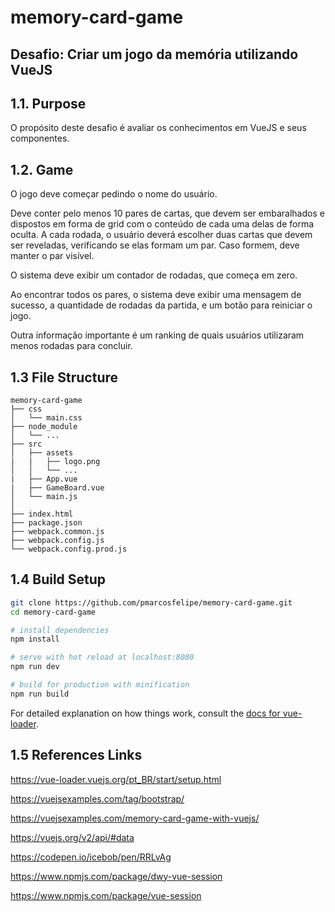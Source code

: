 # memory-card-game

## Desafio: Criar um jogo da memória utilizando VueJS

## 1.1. Purpose ##

O propósito deste desafio é avaliar os conhecimentos em VueJS e seus componentes.

## 1.2. Game ##

O jogo deve começar pedindo o nome do usuário.

Deve conter pelo menos 10 pares de cartas, que devem ser embaralhados e dispostos em forma de grid com o conteúdo de cada uma delas de forma oculta.
A cada rodada, o usuário deverá escolher duas cartas que devem ser reveladas, verificando se elas formam um par. Caso formem, deve manter o par visível.

O sistema deve exibir um contador de rodadas, que começa em zero.

Ao encontrar todos os pares, o sistema deve exibir uma mensagem de sucesso, a quantidade de rodadas da partida, e um botão para reiniciar o jogo.

Outra informação importante é um ranking de quais usuários utilizaram menos rodadas para concluir.



## 1.3 File Structure ##

```
memory-card-game
├── css
│   └── main.css
├── node_module
│   └── ...
├── src
│   ├── assets
|   |   ├── logo.png
│   │   └── ...
|   ├── App.vue
|   ├── GameBoard.vue
│   └── main.js
│
├── index.html
├── package.json
├── webpack.common.js
├── webpack.config.js
└── webpack.config.prod.js
```

## 1.4 Build Setup

``` bash
git clone https://github.com/pmarcosfelipe/memory-card-game.git
cd memory-card-game

# install dependencies
npm install

# serve with hot reload at localhost:8080
npm run dev

# build for production with minification
npm run build
```

For detailed explanation on how things work, consult the [docs for vue-loader](http://vuejs.github.io/vue-loader).


## 1.5 References Links

https://vue-loader.vuejs.org/pt_BR/start/setup.html

https://vuejsexamples.com/tag/bootstrap/

https://vuejsexamples.com/memory-card-game-with-vuejs/

https://vuejs.org/v2/api/#data

https://codepen.io/icebob/pen/RRLvAg

https://www.npmjs.com/package/dwy-vue-session

https://www.npmjs.com/package/vue-session